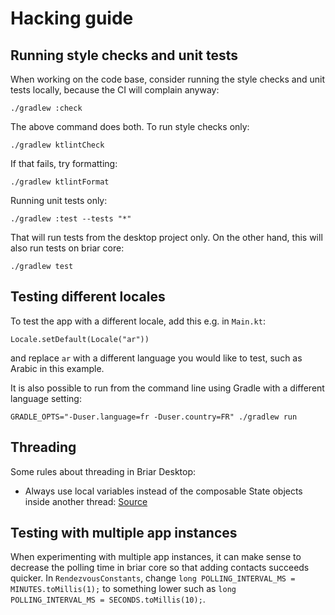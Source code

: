 # Hacking guide

## Running style checks and unit tests

When working on the code base, consider running the style checks and unit
tests locally, because the CI will complain anyway:

    ./gradlew :check

The above command does both. To run style checks only:

    ./gradlew ktlintCheck

If that fails, try formatting:

    ./gradlew ktlintFormat

Running unit tests only:

    ./gradlew :test --tests "*"

That will run tests from the desktop project only. On the other hand, this
will also run tests on briar core:

    ./gradlew test

## Testing different locales

To test the app with a different locale, add this e.g. in `Main.kt`:

```
Locale.setDefault(Locale("ar"))
```

and replace `ar` with a different language you would like to test, such as
Arabic in this example.

It is also possible to run from the command line using Gradle with a
different language setting:

```
GRADLE_OPTS="-Duser.language=fr -Duser.country=FR" ./gradlew run
```

## Threading

Some rules about threading in Briar Desktop:

* Always use local variables instead of the composable State objects inside
  another thread: [Source](https://code.briarproject.org/briar/briar-desktop/-/merge_requests/55#note_57632)

## Testing with multiple app instances

When experimenting with multiple app instances, it can make sense to
decrease the polling time in briar core so that adding contacts succeeds
quicker. In `RendezvousConstants`, change
`long POLLING_INTERVAL_MS = MINUTES.toMillis(1);`
to something lower such as
`long POLLING_INTERVAL_MS = SECONDS.toMillis(10);`.
